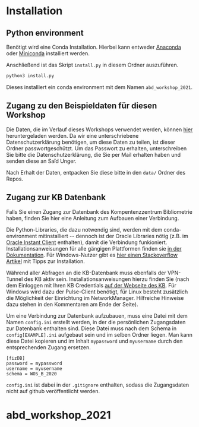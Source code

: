 # Installation

## Python environment

Benötigt wird eine Conda Installation.
Hierbei kann entweder [Anaconda](https://docs.anaconda.com/anaconda/install/index.html) oder [Miniconda](https://docs.conda.io/en/latest/miniconda.html) installiert werden.

Anschließend ist das Skript `install.py` in diesem Ordner auszuführen.

```bash
python3 install.py
```

Dieses installiert ein conda environment mit dem Namen `abd_workshop_2021`.

## Zugang zu den Beispieldaten für diesen Workshop

Die Daten, die im Verlauf dieses Workshops verwendet werden, können [hier](https://bwsyncandshare.kit.edu/s/jamD6Z3R82F8Tt6) heruntergeladen werden.
Da wir eine unterschriebene Datenschutzerklärung benötigen, um diese Daten zu teilen, ist dieser Ordner passwortgeschützt.
Um das Passwort zu erhalten, unterschreiben Sie bitte die Datenschutzerklärung, die Sie per Mail erhalten haben und senden diese an Saïd Unger.

Nach Erhalt der Daten, entpacken Sie diese bitte in den `data/` Ordner des Repos.

## Zugang zur KB Datenbank

Falls Sie einen Zugang zur Datenbank des Kompentenzzentrum Bibliometrie haben, finden Sie hier eine Anleitung zum Aufbauen einer Verbindung.

Die Python-Libraries, die dazu notwendig sind, werden mit dem conda-environment mitinstalliert -- dennoch ist der Oracle Libraries nötig (z.B. im [Oracle Instant Client](https://www.oracle.com/database/technologies/instant-client.html) enthalten), damit die Verbindung funkioniert. Installationsanweisungen für alle gängigen Plattformen finden sie [in der Dokumentation](https://cx-oracle.readthedocs.io/en/latest/user_guide/installation.html). Für Windows-Nutzer gibt es [hier einen Stackoverflow Artikel](https://stackoverflow.com/questions/56119490/cx-oracle-error-dpi-1047-cannot-locate-a-64-bit-oracle-client-library) mit Tipps zur Installation.

Während aller Abfragen an die KB-Datenbank muss ebenfalls der VPN-Tunnel des KB aktiv sein. Installationsanweisungen hierzu finden Sie (nach dem Einloggen mit Ihren KB Credentials [auf der Webseite des KB](https://partners.fiz-karlsruhe.de/wiki/pages/viewpage.action?spaceKey=KB&title=Zugang+zu+Bibliometrie-Systemen+und+Datenbanken). Für Windows wird dazu der Pulse-Client benötigt, für Linux besteht zusätzlich die Möglichkeit der Einrichtung im NetworkManager. Hilfreiche Hinweise dazu stehen in den Kommentaren am Ende der Seite).

Um eine Verbindung zur Datenbank aufzubauen, muss eine Datei mit dem Namen `config.ini` erstellt werden, in der die persönlichen Zugangsdaten zur Datenbank enthalten sind.
Diese Datei muss nach dem Schema in `config[EXAMPLE].ini` aufgebaut sein und im selben Ordner liegen.
Man kann diese Datei kopieren und im Inhalt `mypassword` und `myusername` durch den entsprechenden Zugang ersetzen.

```
[fizDB]
password = mypassword
username = myusername
schema = WOS_B_2020
```

`config.ini` ist dabei in der `.gitignore` enthalten, sodass die Zugangsdaten nicht auf github veröffentlicht werden.


# abd_workshop_2021
